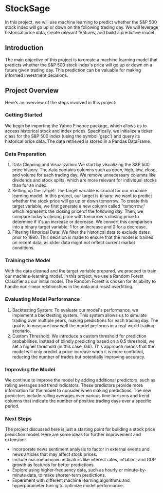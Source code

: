 # StockSage

In this project, we will use machine learning to predict whether the S&P 500 stock index will go up or down on the following trading day. We will leverage historical price data, create relevant features, and build a predictive model.

## Introduction
The main objective of this project is to create a machine learning model that predicts whether the S&P 500 stock index's price will go up or down on a future given trading day. This prediction can be valuable for making informed investment decisions.

## Project Overview
Here's an overview of the steps involved in this project:

### Getting Started
We begin by importing the Yahoo Finance package, which allows us to access historical stock and index prices. Specifically, we initialize a ticker class for the S&P 500 index (using the symbol 'gspc') and query its historical price data. The data retrieved is stored in a Pandas DataFrame.

### Data Preparation
1. Data Cleaning and Visualization: We start by visualizing the S&P 500 price history. The data contains columns such as open, high, low, close, and volume for each trading day. We remove unnecessary columns like dividends and stock splits, which are more relevant for individual stocks than for an index.
2. Setting up the Target: The target variable is crucial for our machine learning model. In this project, our target is binary: we want to predict whether the stock price will go up or down tomorrow. To create this target variable, we first generate a new column called "tomorrow," which represents the closing price of the following day. Then, we compare today's closing price with tomorrow's closing price to determine if it's an increase or decrease. We convert this comparison into a binary target variable: 1 for an increase and 0 for a decrease.
3. Filtering Historical Data: We filter the historical data to exclude dates prior to 1990. This decision is made to ensure that the model is trained on recent data, as older data might not reflect current market conditions.

### Training the Model
With the data cleaned and the target variable prepared, we proceed to train our machine-learning model. In this project, we use a Random Forest Classifier as our initial model. The Random Forest is chosen for its ability to handle non-linear relationships in the data and resist overfitting.

### Evaluating Model Performance
1. Backtesting System: To evaluate our model's performance, we implement a backtesting system. This system allows us to simulate trading over multiple years, making predictions for each trading day. The goal is to measure how well the model performs in a real-world trading scenario.
2. Custom Threshold: We introduce a custom threshold for prediction probabilities. Instead of blindly predicting based on a 0.5 threshold, we set a higher threshold (in this case, 0.6). This approach means that the model will only predict a price increase when it is more confident, reducing the number of trades but potentially improving accuracy.

### Improving the Model
We continue to improve the model by adding additional predictors, such as rolling averages and trend indicators. These predictors provide more information for the model to consider when making predictions. The new predictors include rolling averages over various time horizons and trend columns that indicate the number of positive trading days over a specific period.

### Next Steps
The project discussed here is just a starting point for building a stock price prediction model. Here are some ideas for further improvement and extension:

* Incorporate news sentiment analysis to factor in external events and news articles that may affect stock prices.
* Include macroeconomic indicators like interest rates, inflation, and GDP growth as features for better predictions.
* Explore using higher-frequency data, such as hourly or minute-by-minute data, to make shorter-term predictions.
* Experiment with different machine learning algorithms and hyperparameter tuning to optimize model performance.

